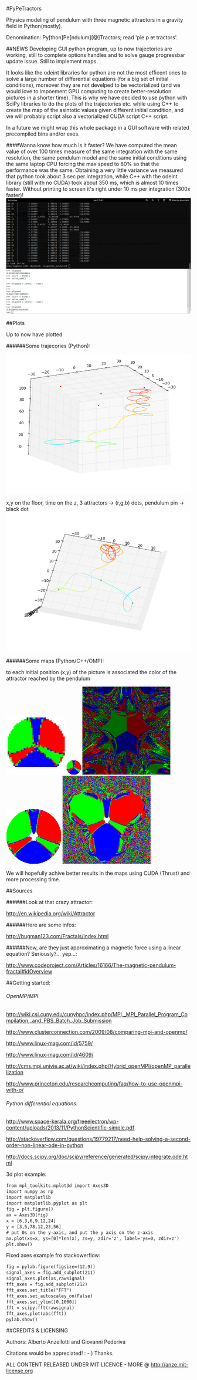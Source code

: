 #PyPeTractors


Physics modeling of pendulum with three magnetic attractors in a gravity field in Python(mostly).

Denomination: Py[thon]Pe[ndulum][@]Tractors; read 'pie p ~~at~~ tractors'.

##NEWS
Developing GUI python program, up to now trajectories are working, still to complete options handles and to solve gauge progressbar update issue. Still to implement maps.

It looks like the odeint libraries for python are not the most efficent ones to solve a large number of differential equations (for a big set of initial conditions), moreover they are not develped to be vectorialized (and we would love to impoement GPU computing to create better-resolution pictures in a shorter time). This is why we have decided to use python with SciPy libraries to do the plots of the trajectories etc. while using C++ to create the map of the asintotic values given different initial condition, and we will probably script also a vectorialized CUDA script C++ script.

In a future we might wrap this whole package in a GUI software with related precompiled bins and/or exes.

####Wanna know how much is it faster?
We have computed the mean value of over 100 times measure of the same integration with the same resolution, the same pendulum model and the same  initial conditions using the same laptop CPU forcing the max speed to 80% so that the performance was the same. Obtaining a very little variance we measured that python took about 3 sec per integration, while C++ with the odeint library (still with no CUDA) took about 350 ms, which is almost 10 times faster. Without printing to screen it's right under 10 ms per integration (300x faster)!
![cpp looks faster](/plots/cpp_looks_faster.png)


##Plots

Up to now have plotted

######Some trajecories (Python):

![trajectory side view](/plots/magnetic_pendulum_1a.png)

x,y on the floor, time on the z, 3 attractors -> (r,g,b) dots, pendulum pin -> black dot
![trajectory top view](/plots/magnetic_pendulum_1b.png)


######Some maps (Python/C++/OMP):

to each initial position (x,y) of the picture is associated the color of the attractor reached by the pendulum

![160x160 map](/plots/magnetic_pendulum_map_160x160.bmp)
![40x40 map](/plots/magnetic_pendulum_RGB_map_40x40.bmp)
![40x40 map](/plots/m_p_240x240_euler_significance.png)
![40x40 map](/plots/150.png)
![40x40 map](/plots/240.png)

We will hopefully achive better results in the maps using CUDA (Thrust) and more processing time.

##Sources

######Look at that crazy attractor:

http://en.wikipedia.org/wiki/Attractor

######Here are some infos:

http://bugman123.com/Fractals/index.html

######Now, are they just approximating a magnetic force using a linear equation? Seriously?... yep...:

http://www.codeproject.com/Articles/16166/The-magnetic-pendulum-fractal#idOverview

##Getting started:

###### OpenMP/MPI
http://wiki.csi.cuny.edu/cunyhpc/index.php/MPI,_MPI_Parallel_Program_Compilation,_and_PBS_Batch_Job_Submission

http://www.clusterconnection.com/2009/08/comparing-mpi-and-openmp/

http://www.linux-mag.com/id/5759/

http://www.linux-mag.com/id/4609/

http://cms.mpi.univie.ac.at/wiki/index.php/Hybrid_openMPI/openMP_parallelization

http://www.princeton.edu/researchcomputing/faq/how-to-use-openmpi-with-o/



###### Python differential equations:

http://www.space-kerala.org/freeelectron/wp-content/uploads/2013/11/PythonScientific-simple.pdf

http://stackoverflow.com/questions/19779217/need-help-solving-a-second-order-non-linear-ode-in-python

http://docs.scipy.org/doc/scipy/reference/generated/scipy.integrate.ode.html

3d plot example:



    from mpl_toolkits.mplot3d import Axes3D
    import numpy as np
    import matplotlib
    import matplotlib.pyplot as plt
    fig = plt.figure()
    ax = Axes3D(fig)
    x = [6,3,6,9,12,24]
    y = [3,5,78,12,23,56]
    # put 0s on the y-axis, and put the y axis on the z-axis
    ax.plot(xs=x, ys=[0]*len(x), zs=y, zdir='z', label='ys=0, zdir=z')
    plt.show()

Fixed axes example fro stackowerflow:

    fig = pylab.figure(figsize=(12,9))
    signal_axes = fig.add_subplot(211)
    signal_axes.plot(xs,rawsignal)
    fft_axes = fig.add_subplot(212)
    fft_axes.set_title("FFT")
    fft_axes.set_autoscaley_on(False)
    fft_axes.set_ylim([0,1000])
    fft = scipy.fft(rawsignal)
    fft_axes.plot(abs(fft))
    pylab.show()
    
    
    
##CREDITS & LICENSING

Authors: Alberto Anzellotti and Giovanni Pederiva

Citations would be appreciated! : - ) Thanks.

ALL CONTENT RELEASED UNDER MIT LICENCE -  MORE @ http://anze.mit-license.org

